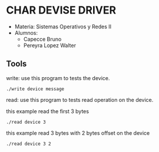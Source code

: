 # CHAR DEVISE DRIVER
* Materia: Sistemas Operativos y Redes II
* Alumnos: 
  - Capecce Bruno
  - Pereyra Lopez Walter
  
## Tools
  write: use this program to tests the device.
  
  ``./write device message``
  
  read: use this program to tests read operation on the device.

   this example read the first 3 bytes
  
  ``./read device 3``
  
  this example read 3 bytes with 2 bytes offset on the device
  
  ``./read device 3 2``
  
  
  
